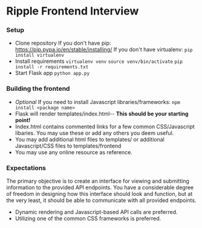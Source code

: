 # Ripple Frontend Interview

### Setup
- Clone repository
If you don't have pip: https://pip.pypa.io/en/stable/installing/
If you don't have virtualenv: ``` pip install virtualenv ```
- Install requirements
``` virtualenv venv ```
``` source venv/bin/activate ```
``` pip install -r requirements.txt ```
- Start Flask app
``` python app.py ```

### Building the frontend
- *Optional* If you need to install Javascript libraries/frameworks:
``` npm install <package name> ```
- Flask will render templates/index.html-- **This should be your starting point!**
- Index.html contains commented links for a few common CSS/Javascript libaries.  You may use these or add any others you deem useful.
- You may add additional html files to templates/ or additional Javascript/CSS files to templates/frontend
- You may use any online resource as reference.

### Expectations
The primary objective is to create an interface for viewing and submitting information to the provided API endpoints.  You have a considerable degree of freedom in designing how this interface should look and function, but at the very least, it should be able to communicate with all provided endpoints.
-  Dynamic rendering and Javascript-based API calls are preferred.
-  Utilizing one of the common CSS frameworks is preferred.

